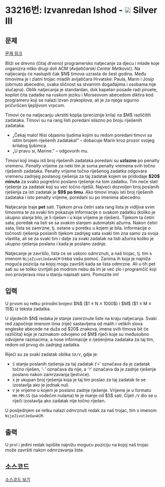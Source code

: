 # 33216번: Izvanredan Ishod - <img src="https://static.solved.ac/tier_small/8.svg" style="height:20px" /> Silver III

<!-- performance -->

<!-- 문제 제출 후 깃허브에 푸시를 했을 때 제출한 코드의 성능이 입력될 공간입니다.-->

<!-- end -->

## 문제

[문제 링크](https://boj.kr/33216)


<p>Bliži se drevno (čitaj <em>drveno</em>) programersko natjecanje za djecu i mlade koje organizira nitko drugi doli ACM (<em>Avijatičarski Centar Metković</em>). Na natjecanju će nastupiti čak $N$ timova uzrasta do šest godina. Među timovima je i zlatni trojac mladih avijatičara Hrvatske: Paula, Marin i Josip (obrnuto abecedno, svaka sličnost sa stvarnim događajima i osobama nije slučajna). Oblik natjecanja je standardan, dok kapetan posade radi piruete, kopilot čita zadatke na ruskom jeziku i Morseovom abecedom diktira kod programeru koji se nalazi izvan zrakoplova, ali je za njega sigurno pričvršćen ljepljivom vrpcom.</p>

<p>Timovi će na natjecanju ukrstiti koplja (preciznije krila) na $M$ različitih zadataka. Timovi su na rang listi poredani silazno po broju riješenih zadataka.</p>

<ul>
<li>„Čekaj malo! Nisi objasnio ljudima kojim su redom poredani timovi sa istim brojem riješenih zadataka!” – dobacuje Marin kroz prozor svojeg krilatog ljubimca.</li>
<li>„U pravu si, Marine.” – odgovorih mu.</li>
</ul>

<p>Timovi koji imaju isti broj riješenih zadataka poredani su <strong>uzlazno</strong> po penalty vremenu. <em>Penalty</em> vrijeme za neki tim je suma penalty vremena svih točno riješenih zadataka. Penalty vrijeme točno riješenog zadatka odgovara vremenu zadnjeg poslanog rješenja za taj zadatak kojem se pridodaje <strong>$20$ minuta</strong> za svako pogrešno poslano rješenje na tom zadatku. Tim neće slati rješenje za zadatak koji su već točno riješili. Najveći dozvoljen broj poslanih rješenja za isti zadatak je <strong>$9$ po timu</strong>. Ako timovi imaju isti broj riješenih zadataka i isto penalty vrijeme, poredani su po imenima abecedno.</p>

<p>Natjecanje traje <strong>pet</strong> sati. Tijekom prva četiri sata rang lista je vidljiva svim timovima te za svaki tim pokazuje informacije o svakom zadatku (koliko je ukupno slanja bilo, je li riješen i u koje vrijeme je riješen). Tijekom ta četiri sata, poredak na listi se sa svakim slanjem automatski ažurira. Nakon četiri sata, lista se zamrzne, tj. ostane u poretku u kojem je bila. Informacije o točnosti rješenja poslanih tijekom zadnjeg sata svaki tim zna samo za svoja vlastita, ali se za svaki tim i dalje za svaki zadatak na listi ažurira koliko je ukupno rješenja poslano i kada je poslano zadnje.</p>

<p>Natjecanje je završilo, lista će se uskoro odmrznuti, a naš trojac, tj. tim s imenom <code>NijeZivotJedanACM</code> treba vašu pomoć. Zanima ih koja je najniža moguća pozicija na kojoj mogu završiti kada se lista odmrzne. Ali u tih pet sati su se toliko izvrtjeli po modrom nebu da im je već zlo i programčić koji ovo provjerava nisu u stanju napisati sami. Pomozite im!</p>



## 입력


<p>U prvom su retku prirodni brojevi $N$ ($1 ≤ N ≤ 1000$) i $M$ ($1 ≤ M ≤ 15$) iz teksta zadatka.</p>

<p>U sljedećih $N$ redaka je stanje zamrznute liste na kraju natjecanja. Svaki red započinje imenom tima (riječ sastavljena od malih i velikih slova engleske abecede ne duža od $20$ znakova, imena svih timova bit će različita) koje je razmakom odvojeno od $M$ riječi koje su međusobno odvojene razmacima, a nose informacije o rješenjima zadataka za taj tim, redom od prvog do zadnjeg zadatka.</p>

<p>Riječi su za svaki zadatak oblika <code>SX/V</code>, gdje je:</p>

<ul>
<li><code>S</code> stanje poslanih rješenja za taj zadatak (‘<code>+</code>’ označava da je zadatak točno riješen, ‘<code>-</code>’ označava da nije, a ‘<code>?</code>’ označava da je zadnje rješenje poslano nakon zamrzavanja ljestvice).</li>
<li><code>X</code> je ukupan broj rješenja koja je taj tim poslao za taj zadatak te se izostavlja ako je jednak nuli.</li>
<li><code>V</code> je vrijeme u kojem je poslano zadnje rješenje. Vrijeme je u formatu <code>HH:MM:SS</code> (sa vodećim nulama) te je manje od $5$ sati. Cijeli <code>/V</code> dio se u riječi izostavlja ako zadatak nije točno riješen.</li>
</ul>

<p>U posljednjem se retku nalazi odmrznuti redak za naš trojac, tim s imenom <code>NijeZivotJedanACM</code>.</p>



## 출력


<p>U prvi i jedini redak ispišite najnižu moguću poziciju na kojoj naš trojac može završiti nakon odmrzavanja liste.</p>



## 소스코드

[소스코드 보기](Izvanredan%20Ishod.py)